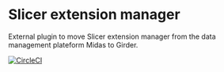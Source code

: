 # Slicer extension manager

External plugin to move Slicer extension manager from the data management plateform Midas to Girder.

[![CircleCI](https://circleci.com/gh/girder/slicer-extension-manager.svg?style=svg)](https://circleci.com/gh/girder/slicer-extension-manager)
